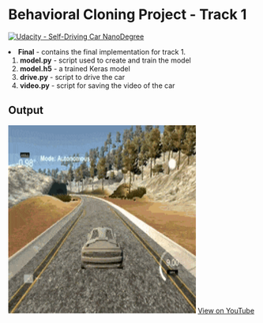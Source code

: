 # Behavioral Cloning Project - Track 1

[![Udacity - Self-Driving Car NanoDegree](https://s3.amazonaws.com/udacity-sdc/github/shield-carnd.svg)](http://www.udacity.com/drive)

<li><strong>Final</strong> - contains the final implementation for track 1.
<ol>
  <li><strong>model.py</strong> - script used to create and train the model</li>
  <li><strong>model.h5</strong> - a trained Keras model</li>
  <li><strong>drive.py</strong> - script to drive the car</li>
  <li><strong>video.py</strong> - script for saving the video of the car </li>
</ol>
</li>

## Output
<img src="images/beh1.gif" style="width:380px;height:380px;">
<a href="https://youtu.be/b9PGJEJ0_Yg">View on YouTube</a>
